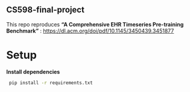 ## CS598-final-project

This repo reproduces **“A Comprehensive EHR Timeseries Pre-training Benchmark”** : https://dl.acm.org/doi/pdf/10.1145/3450439.3451877

# Setup

**Install dependencies**  
  ```bash
   pip install -r requirements.txt
